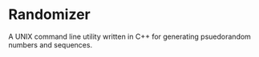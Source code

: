 # Randomizer

A UNIX command line utility written in C++ for generating psuedorandom numbers and sequences.
